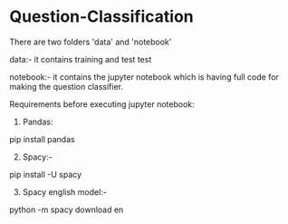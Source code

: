 # Question-Classification

There are two folders 'data' and 'notebook'

data:- it contains training and test test

notebook:- it contains the jupyter notebook which is having full code for making the question classifier.

Requirements before executing jupyter notebook:

1) Pandas:
 
 pip install pandas
 
2) Spacy:-

 pip install -U spacy

3) Spacy english model:-

  python -m spacy download en
